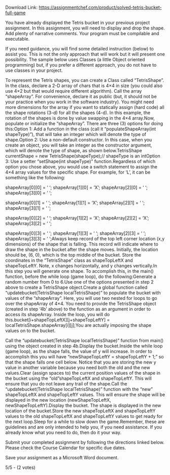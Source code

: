 Download Link: https://assignmentchef.com/product/solved-tetris-bucket-full-game
<br>
<p title="Tetris bucket Full game Solution">



<p class="ui header product-top-header" title="Tetris bucket Full game Solution">You have already displayed the Tetris bucket in your previous project assignment. In this assignment, you will need to display and drop the shape. Add plenty of narrative comments. Your program must be compilable and executable.

If you need guidance, you will find some detailed instruction (below) to assist you. This is not the only approach that will work but it will present one possibility. The sample below uses Classes (a little Object oriented programming) but, if you prefer a different approach, you do not have to use classes in your project.

To represent the Tetris shapes, you can create a Class called “TetrisShape”. In the class, declare a 2-D array of chars that is 4×4 in size (you could also use 4×2 but that would require different algorithm). Call the array “shapeArray”. For convenience, declare it as public (but, it should not be your practice when you work in the software industry). You might need more dimensions for the array if you want to statically assign (hard code) all the shape rotations (3-d) for all the shapes (4-d). In this example, the rotation of the shapes is done by value swapping in the 4×4 array.Now, populate or initialize the “shapeArray”. There are three (3) options for doing this:Option 1: Add a function in the class (call it “populateShapeArray(int shapeType)”), that will take an integer which will denote the type of shape.Option 2: Use a non-default constructor. In this case, when you create an object, you will take an integer as the constructor argument, which will denote the type of shape, as shown below.TetrisShape currentShape = new TetrisShape(shapeType);// shapeType is an intOption 3: Use a setter “setShape(int shapeType)” function.Regardless of which option you chose above, you would use a switch statement to assign the 4×4 array values for the specific shape. For example, for ‘L’, it can be something like the following:

shapeArray[0][0] = ‘ ‘; shapeArray[1][0] = ‘X’; shapeArray[2][0] = ‘ ‘; shapeArray[3][0] = ‘ ‘;

shapeArray[0][1] = ‘ ‘; shapeArray[1][1] = ‘X’; shapeArray[2][1] = ‘ ‘; shapeArray[3][1] = ‘ ‘;

shapeArray[0][2] = ‘ ‘; shapeArray[1][2] = ‘X’; shapeArray[2][2] = ‘X’; shapeArray[3][2] = ‘ ‘;

shapeArray[0][3] = ‘ ‘; shapeArray[1][3] = ‘ ‘; shapeArray[2][3] = ‘ ‘; shapeArray[3][3] = ‘ ‘;Always keep record of the top left corner location (x,y dimensions) of the shape that is falling. This record will indicate where to draw the shape in the bucket after the shape moves. Initially, the location should be, (6, 0), which is the top middle of the bucket. Store the coordinates in the “TetrisShape” class as shapeTopLeftX and shapeTopLeftY. Note, x changes horizontally, and y changes vertically.In this step you will generate one shape. To accomplish this, in the main() function, before the while loop (game loop), do the following:Generate a random number from 0 to 6.Use one of the options presented in step 2 above to create a TetrisShape object.Create a global function called “updatebucket(TetrisShape localTetrisShape)” to populate the bucket with values of the “shapeArray”. Here, you will use two nested for loops to go over the shapeArray of 4×4. You need to provide the TetrisShape object (created in step ‘4b’ above) to the function as an argument in order to access its shapeArray. Inside the loop, you will do this.bucket[i+shapeTopLeftX][j+shapeTopLeftY] = localTetrisShape.shapeArray[i][j];You are actually imposing the shape values on to the bucket.

Call the “updatebucket(TetrisShape localTetrisShape)” function from main() using the object created in step 4b.Display the bucket.Inside the while loop (game loop), as the shape falls, the value of y will increase. In order to accomplish this you will have “newShapeTopLeftY = shapeTopLeftY + 1;” so that the shape falls one cell below. Notice that you are storing the new y value in another variable because you need both the old and the new values.Clear (assign spaces to) the current position values of the shape in the bucket using the “old”shapeTopLeftX and shapeTopLeftY. This will ensure that you do not leave any trail of the shape.Call the “updatebucket(TetrisShape localTetrisShape)” function with the “new” shapeTopLeftX and shapeTopLeftY values. This will ensure the shape will be displayed in the new location (newShapeTopLeftX, newShapeTopLeftY).Display the bucket. The shape is displayed in the new location of the bucket.Store the new shapeTopLeftX and shapeTopLeftY values to the old shapeTopLeftX and shapeTopLeftY values to get ready for the next loop.Sleep for a while to slow down the game.Remember, these are guidelines and are only intended to help you, if you need assistance. If you already know what you need to do, then do it your way.

Submit your completed assignment by following the directions linked below. Please check the Course Calendar for specific due dates.

Save your assignment as a Microsoft Word document.

5/5 - (2 votes)